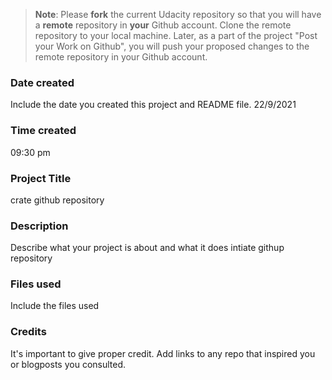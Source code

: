 >**Note**: Please **fork** the current Udacity repository so that you will have a **remote** repository in **your** Github account. Clone the remote repository to your local machine. Later, as a part of the project "Post your Work on Github", you will push your proposed changes to the remote repository in your Github account.

### Date created
Include the date you created this project and README file.
22/9/2021
### Time created
09:30 pm

### Project Title
crate github repository 


### Description
Describe what your project is about and what it does
intiate githup repository

### Files used
Include the files used

### Credits
It's important to give proper credit. Add links to any repo that inspired you or blogposts you consulted.

